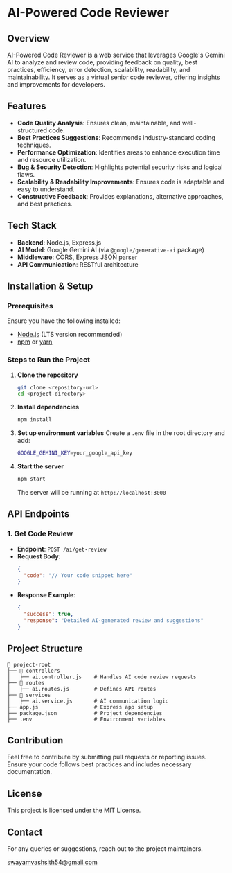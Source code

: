 # AI-Powered Code Reviewer

## Overview

AI-Powered Code Reviewer is a web service that leverages Google's Gemini AI to analyze and review code, providing feedback on quality, best practices, efficiency, error detection, scalability, readability, and maintainability. It serves as a virtual senior code reviewer, offering insights and improvements for developers.

## Features

- **Code Quality Analysis**: Ensures clean, maintainable, and well-structured code.
- **Best Practices Suggestions**: Recommends industry-standard coding techniques.
- **Performance Optimization**: Identifies areas to enhance execution time and resource utilization.
- **Bug & Security Detection**: Highlights potential security risks and logical flaws.
- **Scalability & Readability Improvements**: Ensures code is adaptable and easy to understand.
- **Constructive Feedback**: Provides explanations, alternative approaches, and best practices.

## Tech Stack

- **Backend**: Node.js, Express.js
- **AI Model**: Google Gemini AI (via `@google/generative-ai` package)
- **Middleware**: CORS, Express JSON parser
- **API Communication**: RESTful architecture

## Installation & Setup

### Prerequisites

Ensure you have the following installed:

- [Node.js](https://nodejs.org/) (LTS version recommended)
- [npm](https://www.npmjs.com/) or [yarn](https://yarnpkg.com/)

### Steps to Run the Project

1. **Clone the repository**

   ```sh
   git clone <repository-url>
   cd <project-directory>
   ```

2. **Install dependencies**

   ```sh
   npm install
   ```

3. **Set up environment variables**
   Create a `.env` file in the root directory and add:

   ```sh
   GOOGLE_GEMINI_KEY=your_google_api_key
   ```

4. **Start the server**

   ```sh
   npm start
   ```

   The server will be running at `http://localhost:3000`

## API Endpoints

### 1. **Get Code Review**

- **Endpoint**: `POST /ai/get-review`
- **Request Body**:
  ```json
  {
    "code": "// Your code snippet here"
  }
  ```
- **Response Example**:
  ```json
  {
    "success": true,
    "response": "Detailed AI-generated review and suggestions"
  }
  ```

## Project Structure

```
📂 project-root
├── 📂 controllers
│   ├── ai.controller.js    # Handles AI code review requests
├── 📂 routes
│   ├── ai.routes.js        # Defines API routes
├── 📂 services
│   ├── ai.service.js       # AI communication logic
├── app.js                  # Express app setup
├── package.json            # Project dependencies
├── .env                    # Environment variables
```

## Contribution

Feel free to contribute by submitting pull requests or reporting issues. Ensure your code follows best practices and includes necessary documentation.

## License

This project is licensed under the MIT License.

## Contact

For any queries or suggestions, reach out to the project maintainers.

swayamvashsith54@gmail.com

